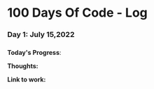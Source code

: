 # 100 Days Of Code - Log

### Day 1: July 15,2022  
##### 

**Today's Progress**:

**Thoughts:** 

**Link to work:**  


